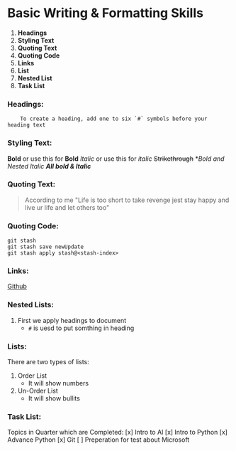 # Basic Writing & Formatting Skills

1. **Headings**
2. **Styling Text**
3. **Quoting Text**
4. **Quoting Code**
5. **Links**
6. **List**
7. **Nested List**
8. **Task List**

### Headings:
        To create a heading, add one to six `#` symbols before your heading text
        
### Styling Text:
        
  **Bold** or use this for __Bold__
  *Italic* or use this for _italic_
  ~~Strikethrough~~
  **Bold and _Nested Italic_*
  ***All bold & Italic***
  
### Quoting Text:
>According to me
               "Life is too short to take revenge jest stay happy and live ur life and let others too"
   
### Quoting Code:

```
git stash
git stash save newUpdate
git stash apply stash@<stash-index>
```

### Links:

[Github](https://www.google.com/)

### Nested Lists:
1. First we apply headings to document
   - `#` is uesd to put somthing in heading

### Lists:
There are two types of lists:
1. Order List
   - It will show numbers
2. Un-Order List
   - It will show bullits

### Task List:

Topics in Quarter which are Completed:
        [x] Intro to AI
        [x] Intro to Python
        [x] Advance Python
        [x] Git
        [ ] Preperation for test about Microsoft
  
  
